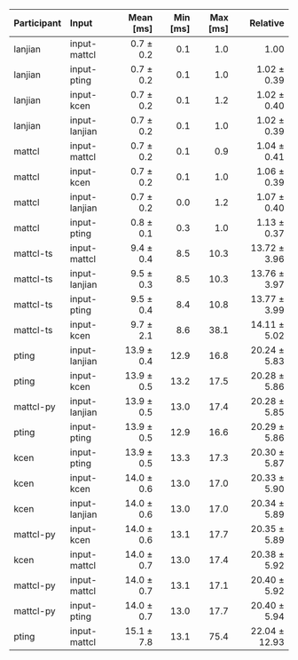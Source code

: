 | Participant | Input | Mean [ms] | Min [ms] | Max [ms] | Relative |
|:---|:---|---:|---:|---:|---:|
| lanjian | input-mattcl | 0.7 ± 0.2 | 0.1 | 1.0 | 1.00 |
| lanjian | input-pting | 0.7 ± 0.2 | 0.1 | 1.0 | 1.02 ± 0.39 |
| lanjian | input-kcen | 0.7 ± 0.2 | 0.1 | 1.2 | 1.02 ± 0.40 |
| lanjian | input-lanjian | 0.7 ± 0.2 | 0.1 | 1.0 | 1.02 ± 0.39 |
| mattcl | input-mattcl | 0.7 ± 0.2 | 0.1 | 0.9 | 1.04 ± 0.41 |
| mattcl | input-kcen | 0.7 ± 0.2 | 0.1 | 1.0 | 1.06 ± 0.39 |
| mattcl | input-lanjian | 0.7 ± 0.2 | 0.0 | 1.2 | 1.07 ± 0.40 |
| mattcl | input-pting | 0.8 ± 0.1 | 0.3 | 1.0 | 1.13 ± 0.37 |
| mattcl-ts | input-mattcl | 9.4 ± 0.4 | 8.5 | 10.3 | 13.72 ± 3.96 |
| mattcl-ts | input-lanjian | 9.5 ± 0.3 | 8.5 | 10.3 | 13.76 ± 3.97 |
| mattcl-ts | input-pting | 9.5 ± 0.4 | 8.4 | 10.8 | 13.77 ± 3.99 |
| mattcl-ts | input-kcen | 9.7 ± 2.1 | 8.6 | 38.1 | 14.11 ± 5.02 |
| pting | input-lanjian | 13.9 ± 0.4 | 12.9 | 16.8 | 20.24 ± 5.83 |
| pting | input-kcen | 13.9 ± 0.5 | 13.2 | 17.5 | 20.28 ± 5.86 |
| mattcl-py | input-lanjian | 13.9 ± 0.5 | 13.0 | 17.4 | 20.28 ± 5.85 |
| pting | input-pting | 13.9 ± 0.5 | 12.9 | 16.6 | 20.29 ± 5.86 |
| kcen | input-pting | 13.9 ± 0.5 | 13.3 | 17.3 | 20.30 ± 5.87 |
| kcen | input-kcen | 14.0 ± 0.6 | 13.0 | 17.0 | 20.33 ± 5.90 |
| kcen | input-lanjian | 14.0 ± 0.6 | 13.0 | 17.0 | 20.34 ± 5.89 |
| mattcl-py | input-kcen | 14.0 ± 0.6 | 13.1 | 17.7 | 20.35 ± 5.89 |
| kcen | input-mattcl | 14.0 ± 0.7 | 13.0 | 17.4 | 20.38 ± 5.92 |
| mattcl-py | input-mattcl | 14.0 ± 0.7 | 13.1 | 17.1 | 20.40 ± 5.92 |
| mattcl-py | input-pting | 14.0 ± 0.7 | 13.0 | 17.7 | 20.40 ± 5.94 |
| pting | input-mattcl | 15.1 ± 7.8 | 13.1 | 75.4 | 22.04 ± 12.93 |
